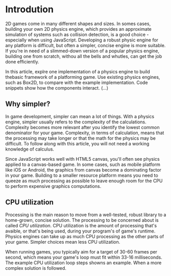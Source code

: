 # Introdution 

2D games come in many different shapes and sizes. In somes cases, building your own 2D physics engine, which provides an approximate simulation of systems such as collision detection, is a good choice - especially when using JavaScript. Developing a robust physic engine for any platform is difficult, but often a simpler, concise engine is more suitable. If you're in need of a slimmed-down version of a popular physics engine, building one from scratch, withou all the bells and whutles, can get the job done efficiently.

In this article, explre one implementation of a physics engine to build thebasic framework of a platforming game. Use existing physics engines, such as Box2D, to compare with the example implementation. Code snippets show how the components interact. (...)

## Why simpler?

In game development, simpler can mean a lot of things. With a physics engine, simpler usually refers to the complexity of the calculations. Complexity becomes more relevant after you identify the lowest common denominator for your game. Complexity, in terms of calculation, means that the processing may take longer or that the math for the physics may be difficult. To follow along with this article, you will not need a working knowledge of calculus.

Since JavaScript works well with HTML5 canvas, you'll often see physics applied to a canvas-based game. In some cases, such as mobile platform like iOS or Android, the graphics from canvas become a dominating factor in your game. Building to a smaller resource platform means you need to queeze as much processing as possible to leave enough room for the CPU to perform expensive graphics computations.

## CPU utilization 

Processing is the main reason to move from a well-tested, robust library to a home-grown, concise solution. The processing to be concerned about is called _CPU utilization_. CPU utilization is the amount of processing that's avaible, or that's being used, during your program's of game's runtime. Physics engines can take up as much CPU processing as the other parts of your game. Simpler choices mean less CPU utilization.

When running games, you typically aim for a target of 30-60 frames per second, which means your game's loop must fit within 33-16 milliseconds. The example CPU utilization loop steps showns an example. When a more complex solution is followed.
